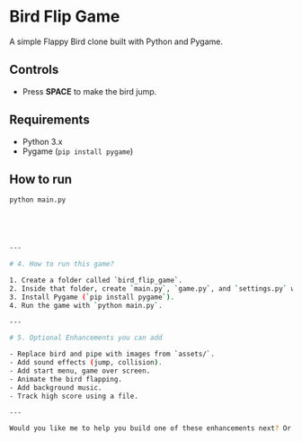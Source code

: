 # Bird Flip Game

A simple Flappy Bird clone built with Python and Pygame.

## Controls
- Press **SPACE** to make the bird jump.

## Requirements
- Python 3.x
- Pygame (`pip install pygame`)

## How to run
```bash
python main.py





---

# 4. How to run this game?

1. Create a folder called `bird_flip_game`.
2. Inside that folder, create `main.py`, `game.py`, and `settings.py` with the code above.
3. Install Pygame (`pip install pygame`).
4. Run the game with `python main.py`.

---

# 5. Optional Enhancements you can add

- Replace bird and pipe with images from `assets/`.
- Add sound effects (jump, collision).
- Add start menu, game over screen.
- Animate the bird flapping.
- Add background music.
- Track high score using a file.

---

Would you like me to help you build one of these enhancements next? Or explain any part in more detail?
